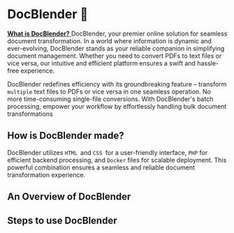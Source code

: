 # DocBlender 📁

<u> **What is DocBlender?** </u>
 DocBlender, your premier online solution for seamless document transformation. In a world where information is dynamic and ever-evolving, DocBlender stands as your reliable companion in simplifying document management. Whether you need to convert PDFs to text files or vice versa, our intuitive and efficient platform ensures a swift and hassle-free experience.
 
DocBlender redefines efficiency with its groundbreaking feature – transform `multiple` text files to PDFs or vice versa in one seamless operation. No more time-consuming single-file conversions. With DocBlender's batch processing, empower your workflow by effortlessly handling bulk document transformations

## How is DocBlender made?
DocBlender utilizes `HTML `and `CSS `for a user-friendly interface, `PHP` for efficient backend processing, and `Docker` files for scalable deployment. This powerful combination ensures a seamless and reliable document transformation experience.

## An Overview of DocBlender

##  Steps to use DocBlender
